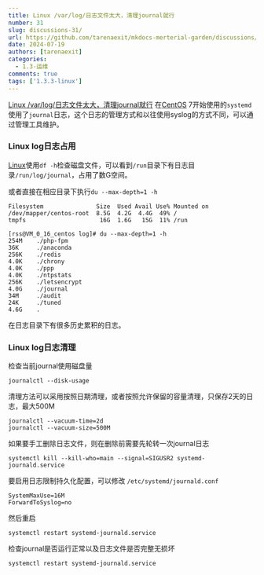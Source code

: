 ```yaml
---
title: Linux /var/log/日志文件太大，清理journal就行
number: 31
slug: discussions-31/
url: https://github.com/tarenaexit/mkdocs-merterial-garden/discussions/31
date: 2024-07-19
authors: [tarenaexit]
categories: 
  - 1.3-运维
comments: true
tags: ['1.3.3-linux']
---
```


[Linux /var/log/日志文件太大，清理journal就行](https://www.uedbox.com/post/58901/)
在[CentOS](https://www.uedbox.com/post/tag/centos/ "CentOS") 7开始使用的`systemd`使用了`journal`日志，这个日志的管理方式和以往使用syslog的方式不同，可以通过管理工具维护。

### Linux log日志占用

[Linux](https://www.uedbox.com/post/tag/linux/ "Linux")使用`df -h`检查磁盘文件，可以看到`/run`目录下有日志目录`/run/log/journal`，占用了数G空间。

或者直接在相应目录下执行`du --max-depth=1 -h`


```
Filesystem               Size  Used Avail Use% Mounted on
/dev/mapper/centos-root  8.5G  4.2G  4.4G  49% /
tmpfs                     16G  1.6G   15G  11% /run

[rss@VM_0_16_centos log]# du --max-depth=1 -h
254M    ./php-fpm
36K     ./anaconda
256K    ./redis
4.0K    ./chrony
4.0K    ./ppp
4.0K    ./ntpstats
256K    ./letsencrypt
4.0G    ./journal
34M     ./audit
24K     ./tuned
4.6G    .
```


在日志目录下有很多历史累积的日志。

### Linux log日志清理

检查当前journal使用磁盘量


```
journalctl --disk-usage
```


清理方法可以采用按照日期清理，或者按照允许保留的容量清理，只保存2天的日志，最大500M


```
journalctl --vacuum-time=2d
journalctl --vacuum-size=500M
```


如果要手工删除日志文件，则在删除前需要先轮转一次journal日志


```
systemctl kill --kill-who=main --signal=SIGUSR2 systemd-journald.service
```


要启用日志限制持久化配置，可以修改 `/etc/systemd/journald.conf`


```
SystemMaxUse=16M
ForwardToSyslog=no
```


然后重启


```
systemctl restart systemd-journald.service
```


检查journal是否运行正常以及日志文件是否完整无损坏


```
systemctl restart systemd-journald.service
```
